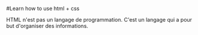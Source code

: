 #Learn how to use html + css

HTML n'est pas un langage de programmation.
C'est un langage qui a pour but d'organiser des informations.
